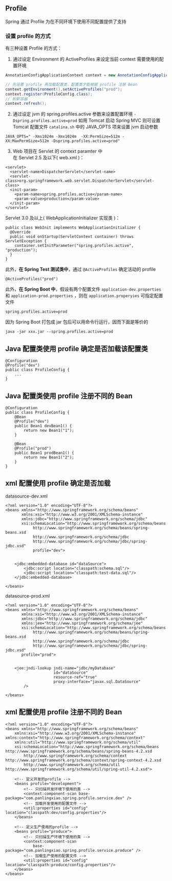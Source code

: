 ## Profile
Spring 通过 Profile 为在不同环境下使用不同配置提供了支持

### 设置 profile 的方式
有三种设置 Profile 的方式：
1. 通过设定 Environment 的 ActiveProfiles 来设定当前 context 需要使用的配置环境
  ``` java
  AnnotationConfigApplicationContext context = new AnnotationConfigApplicationContext();

  // 先设置 profile 再加载配置类，配置类才能根据 profile 注册 Bean
  context.getEnvironment(),setActiveProfiles("prod");
  context.register(ProfileConfig.class);
  // 刷新容器
  context.refresh();
  ```
2. 通过设定 jvm 的 spring.profiles.active 参数来设置配置环境 `-Dspring.profiles.active=prod`
  如用 Tomcat 启动 Spring MVC 则可设置 Tomcat 配置文件 `catalina.sh` 中的 JAVA_OPTS 项来设置 jvm 启动参数
  ```
  JAVA_OPTS=" -Xms1024m -Xmx1024m  -XX:PermSize=512m -XX:MaxPermSize=512m -Dspring.profiles.active=prod"
  ```
3. Web 项目在 Servlet 的 context paramter 中    
  在 Servlet 2.5 及以下( web.xml )：   
  ```
  <servlet>
    <servlet-name>DispatcherServlet</servlet-name>
    <servlet-class>org.springframework.web.servlet.DispatcherServlet</servlet-class>
    <init-param>
      <param-name>spring.profiles.active</param-name>
      <param-value>production</param-value>
    </init-param>
  </servlet>
  ```
  Servlet 3.0 及以上( WebApplicationInitializer 实现类 )：
  ```
  public class WebInit implements WebApplicationInitializer {
    @Override
    public void onStartup(ServletContext container) throws ServletException {
      container.setInitParameter("spring.profiles.active", "production");
    }
  }
  ```
此外，**在 Spring Test 测试类中**，通过 `@ActiveProfiles` 确定活动的 profile
```
@ActiveProfiles("prod")
```

此外，**在 Spring Boot 中**，假设有两个配置文件 `application-dev.properties` 和 `application-prod.properties` ，则在 `application.properyies` 可指定配置文件
```
spring.profiles.active=prod
```
因为 Spring Boot 打包成 jar 包后可以用命令行运行，因而下面是等价的
```
java -jar xxx.jar --spring.profiles.active=prod
```

## Java 配置类使用 profile 确定是否加载该配置类
```
@Configuration
@Profile("dev")
public class ProfileConfig {
    ...
}
```

## Java 配置类使用 profile 注册不同的 Bean
```
@Configuration
public class ProfileConfig {
    @Bean
    @Profile("dev")
    public Bean1 devBean1() {
        return new Bean1("1");
    }

    @Bean
    @Profile("prod")
    public Bean1 prodBean1() {
        return new Bean1("2");
    }
}
```

## xml 配置使用 profile 确定是否加载
  datasource-dev.xml
  ```
  <?xml version="1.0" encoding="UTF-8"?>
  <beans xmlns="http://www.springframework.org/schema/beans"
         xmlns:xsi="http://www.w3.org/2001/XMLSchema-instance"
         xmlns:jdbc="http://www.springframework.org/schema/jdbc"
         xsi:schemaLocation="http://www.springframework.org/schema/beans
              http://www.springframework.org/schema/beans/spring-beans.xsd
              http://www.springframework.org/schema/jdbc
              http://www.springframework.org/schema/jdbc/spring-jdbc.xsd"
              profile="dev">


      <jdbc:embedded-database id="dataSource">
          <jdbc:script location="classpath:schema.sql"/>
          <jdbc:script location="classpath:test-data.sql"/>
      </jdbc:embedded-database>

  </beans>
  ```
  datasource-prod.xml
  ```
  <?xml version="1.0" encoding="UTF-8"?>
  <beans xmlns="http://www.springframework.org/schema/beans"
         xmlns:xsi="http://www.w3.org/2001/XMLSchema-instance"
         xmlns:jdbc="http://www.springframework.org/schema/jdbc"
         xmlns:jee="http://www.springframework.org/schema/jee"
         xsi:schemaLocation="http://www.springframework.org/schema/beans
              http://www.springframework.org/schema/beans/spring-beans.xsd
              http://www.springframework.org/schema/jdbc
              http://www.springframework.org/schema/jdbc/spring-jdbc.xsd"
         profile="prod">


      <jee:jndi-lookup jndi-name="jdbc/myDatabase"
                       id="dataSource"
                       resource-ref="true"
                       proxy-interface="javax.sql.DataSource"
          />

  </beans>
  ```

## xml 配置使用 profile 注册不同的 Bean
  ```
  <?xml version="1.0" encoding="UTF-8"?>
  <beans xmlns="http://www.springframework.org/schema/beans"
      xmlns:xsi="http://www.w3.org/2001/XMLSchema-instance" xmlns:context="http://www.springframework.org/schema/context"
      xmlns:util="http://www.springframework.org/schema/util"
      xsi:schemaLocation="http://www.springframework.org/schema/beans http://www.springframework.org/schema/beans/spring-beans-4.2.xsd
          http://www.springframework.org/schema/context http://www.springframework.org/schema/context/spring-context-4.2.xsd
          http://www.springframework.org/schema/util http://www.springframework.org/schema/util/spring-util-4.2.xsd">

      <!-- 定义开发的profile -->
      <beans profile="development">
          <!-- 只扫描开发环境下使用的类 -->
          <context:component-scan base-package="com.panlingxiao.spring.profile.service.dev" />
          <!-- 加载开发使用的配置文件 -->
          <util:properties id="config" location="classpath:dev/config.properties"/>
      </beans>

      <!-- 定义生产使用的profile -->
      <beans profile="produce">
          <!-- 只扫描生产环境下使用的类 -->
          <context:component-scan
              base-package="com.panlingxiao.spring.profile.service.produce" />
          <!-- 加载生产使用的配置文件 -->    
          <util:properties id="config" location="classpath:produce/config.properties"/>
      </beans>
  </beans>
  ```
